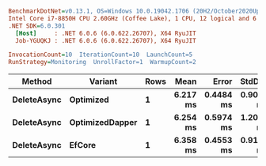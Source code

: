 ``` ini

BenchmarkDotNet=v0.13.1, OS=Windows 10.0.19042.1706 (20H2/October2020Update)
Intel Core i7-8850H CPU 2.60GHz (Coffee Lake), 1 CPU, 12 logical and 6 physical cores
.NET SDK=6.0.301
  [Host]     : .NET 6.0.6 (6.0.622.26707), X64 RyuJIT
  Job-YGUQKJ : .NET 6.0.6 (6.0.622.26707), X64 RyuJIT

InvocationCount=10  IterationCount=10  LaunchCount=5  
RunStrategy=Monitoring  UnrollFactor=1  WarmupCount=2  

```
|      Method |         Variant | Rows |     Mean |     Error |    StdDev |   Median |      Min |      Max |
|------------ |---------------- |----- |---------:|----------:|----------:|---------:|---------:|---------:|
| **DeleteAsync** |       **Optimized** |    **1** | **6.217 ms** | **0.4484 ms** | **0.9058 ms** | **6.009 ms** | **5.239 ms** | **8.884 ms** |
| **DeleteAsync** | **OptimizedDapper** |    **1** | **6.254 ms** | **0.5974 ms** | **1.2068 ms** | **5.775 ms** | **4.932 ms** | **9.786 ms** |
| **DeleteAsync** |          **EfCore** |    **1** | **6.358 ms** | **0.4553 ms** | **0.9198 ms** | **6.081 ms** | **5.209 ms** | **9.288 ms** |
